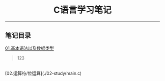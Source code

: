 <h1 align="center">C语言学习笔记</h1>
<hr>

## 笔记目录

[01.基本语法以及数据类型](./01-study/main.c)
> 123
<br>
[02.运算符/位运算](./02-study/main.c)
